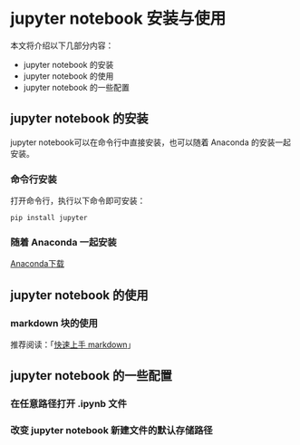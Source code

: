 # jupyter notebook 安装与使用
本文将介绍以下几部分内容：
- jupyter notebook 的安装
- jupyter notebook 的使用
- jupyter notebook 的一些配置

## jupyter notebook 的安装
jupyter notebook可以在命令行中直接安装，也可以随着 Anaconda 的安装一起安装。

### 命令行安装
打开命令行，执行以下命令即可安装：
```
pip install jupyter
```

### 随着 Anaconda 一起安装
[Anaconda下载](https://www.anaconda.com/products/individual)



## jupyter notebook 的使用

### markdown 块的使用

推荐阅读：「[快速上手 markdown](https://www.jianshu.com/p/b717685879b0)」

## jupyter notebook 的一些配置
### 在任意路径打开 .ipynb 文件


### 改变 jupyter notebook 新建文件的默认存储路径
